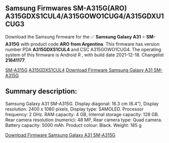 <h2>Samsung Firmwares SM-A315G(ARO) A315GDXS1CUL4/A315GOWO1CUG4/A315GDXU1CUG3</h2>
Download the Samsung firmware for the ✅ <strong>Samsung Galaxy A31 </strong> ⭐ <strong>SM-A315G</strong> with product code <strong>ARO</strong> <strong> from Argentina</strong>. This firmware has version number PDA <strong>A315GDXS1CUL4</strong> and CSC A315GOWO1CUG4. The operating system of this firmware is Android R , with build date 2021-12-18. Changelist <strong>21641177</strong>.


[SM-A315G](https://samfirm.shop/samsung/model/SM-A315G)
[A315GDXS1CUL4](https://samfirm.shop/samsung/pda/A315GDXS1CUL4)
[Download Firmware Samsung Galaxy A31 SM-A315G](https://samfirm.shop/samsung/firmware/483211)
<h2>Summary description:</h2>
<p>Samsung Galaxy A31 SM-A315G. Display diagonal: 16.3 cm (6.4"), Display resolution: 2400 x 1080 pixels, Display type: SAMOLED. Processor frequency: 2 GHz. RAM capacity: 4 GB, Internal storage capacity: 128 GB. Rear camera resolution (numeric): 48 MP, Rear camera type: Quad camera. Battery capacity: 5000 mAh. Product colour: Black. Weight: 185 g</p>


[Download Firmware Samsung Galaxy A31 SM-A315G](https://samfirm.shop/samsung/firmware/483211)
